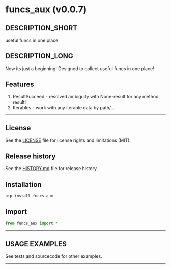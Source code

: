# funcs_aux (v0.0.7)

## DESCRIPTION_SHORT
useful funcs in one place

## DESCRIPTION_LONG
Now its just a beginning!
Designed to collect useful funcs in one place!


## Features
1. ResultSucceed - resolved ambiguity with None-result for any method result!  
2. Iterables - work with any iterable data by path/...  


********************************************************************************
## License
See the [LICENSE](LICENSE) file for license rights and limitations (MIT).


## Release history
See the [HISTORY.md](HISTORY.md) file for release history.


## Installation
```commandline
pip install funcs-aux
```


## Import
```python
from funcs_aux import *
```


********************************************************************************
## USAGE EXAMPLES
See tests and sourcecode for other examples.

********************************************************************************
